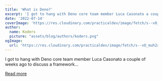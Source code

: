 ```yaml
---
title: 'What is Deno?'
excerpt: 'I got to hang with Deno core team member Luca Casonato a couple of weeks ago to discuss a framework...'
date: '2022-07-14'
coverImage: 'https://res.cloudinary.com/practicaldev/image/fetch/s--vO_muh2a--/c_imagga_scale,f_auto,fl_progressive,h_420,q_auto,w_1000/https://dev-to-uploads.s3.amazonaws.com/uploads/articles/s4rykg32xnqkbo8155be.png'
author:
  name: Koders
  picture: "assets/blog/authors/koders.png"
ogImage:
  url: 'https://res.cloudinary.com/practicaldev/image/fetch/s--vO_muh2a--/c_imagga_scale,f_auto,fl_progressive,h_420,q_auto,w_1000/https://dev-to-uploads.s3.amazonaws.com/uploads/articles/s4rykg32xnqkbo8155be.png'
---
```


I got to hang with Deno core team member Luca Casonato a couple of weeks ago to discuss a framework...

[Read more](https://dev.to/nickytonline/what-is-deno-13he)
